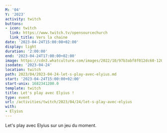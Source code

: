 ```yaml
---
M: '04'
Y: '2023'
activity: twitch
buttons:
- icon: twitch
  link: https://www.twitch.tv/opensourcechurch
  link_title: Vers la chaine
date: '2023-04-24T15:00:00+02:00'
display: light
duration: '2:00:00'
end: '2023-04-24T17:00:00+02:00'
image: https://cdn3.whatculture.com/images/2022/10/97b3abf8f012dc60-1200x675.jpg
isodate: '2023-04-24'
location: twitch
path: 2023/04/2023-04-24-let-s-play-avec-elyius.md
start: '2023-04-24T15:00:00+02:00'
start-unix: 1682341200.0
template: twitch
title: Let's play avec Elyius !
type: event
url: /activities/twitch/2023/04/24/let-s-play-avec-elyius
with:
- Elyius
---
```

Let's play avec Elyius sur un jeu du moment.